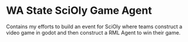 # WA State SciOly Game Agent 
 Contains my efforts to build an event for SciOly where teams construct a video game in godot and then construct a RML Agent to win their game.  
